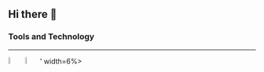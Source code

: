 ## Hi there 👋
### Tools and Technology
<hr>
<img src='https://upload.wikimedia.org/wikipedia/commons/thumb/d/d9/Node.js_logo.svg/1200px-Node.js_logo.svg.png' width=6%>
<img src='<img src='https://upload.wikimedia.org/wikipedia/commons/thumb/d/d9/Node.js_logo.svg/1200px-Node.js_logo.svg.png' width=6%>' width=6%>
<!--
**Trent-dotcom/Trent-dotcom** is a ✨ _special_ ✨ repository because its `README.md` (this file) appears on your GitHub profile.

Here are some ideas to get you started:

- 🔭 I’m currently working on ...
- 🌱 I’m currently learning ...
- 👯 I’m looking to collaborate on ...
- 🤔 I’m looking for help with ...
- 💬 Ask me about ...
- 📫 How to reach me: ...
- 😄 Pronouns: ...
- ⚡ Fun fact: ...
-->
